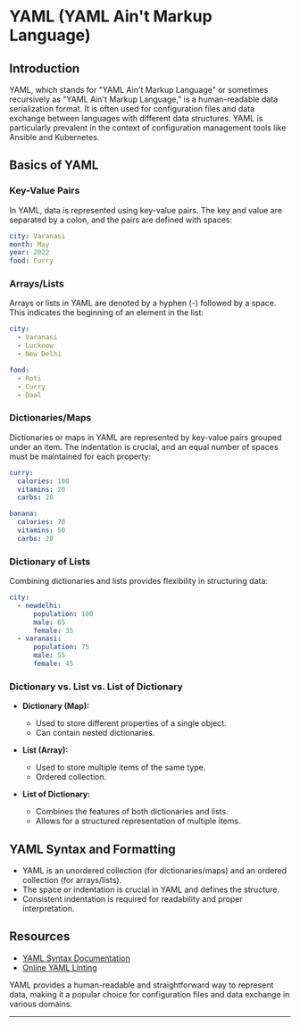 # YAML (YAML Ain't Markup Language)

## Introduction

YAML, which stands for "YAML Ain't Markup Language" or sometimes recursively as "YAML Ain't Markup Language," is a human-readable data serialization format. It is often used for configuration files and data exchange between languages with different data structures. YAML is particularly prevalent in the context of configuration management tools like Ansible and Kubernetes.

## Basics of YAML

### Key-Value Pairs

In YAML, data is represented using key-value pairs. The key and value are separated by a colon, and the pairs are defined with spaces:

```yaml
city: Varanasi
month: May
year: 2022
food: Curry
```

### Arrays/Lists

Arrays or lists in YAML are denoted by a hyphen (-) followed by a space. This indicates the beginning of an element in the list:

```yaml
city:
  - Varanasi
  - Lucknow
  - New Delhi

food:
  - Roti
  - Curry
  - Daal
```

### Dictionaries/Maps

Dictionaries or maps in YAML are represented by key-value pairs grouped under an item. The indentation is crucial, and an equal number of spaces must be maintained for each property:

```yaml
curry:
  calories: 100
  vitamins: 20
  carbs: 20

banana:
  calories: 70
  vitamins: 50
  carbs: 20
```

### Dictionary of Lists

Combining dictionaries and lists provides flexibility in structuring data:

```yaml
city:
  - newdelhi:
      population: 100
      male: 65
      female: 35
  - varanasi:
      population: 75
      male: 55
      female: 45
```

### Dictionary vs. List vs. List of Dictionary

- **Dictionary (Map):**
  - Used to store different properties of a single object.
  - Can contain nested dictionaries.

- **List (Array):**
  - Used to store multiple items of the same type.
  - Ordered collection.

- **List of Dictionary:**
  - Combines the features of both dictionaries and lists.
  - Allows for a structured representation of multiple items.

## YAML Syntax and Formatting

- YAML is an unordered collection (for dictionaries/maps) and an ordered collection (for arrays/lists).
- The space or indentation is crucial in YAML and defines the structure.
- Consistent indentation is required for readability and proper interpretation.

## Resources

- [YAML Syntax Documentation](https://docs.ansible.com/ansible/latest/reference_appendices/YAMLSyntax.html)
- [Online YAML Linting](http://www.yamllint.com/)

YAML provides a human-readable and straightforward way to represent data, making it a popular choice for configuration files and data exchange in various domains.

---

